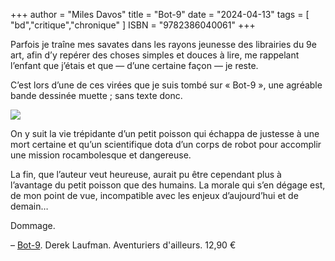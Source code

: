 +++
author = "Miles Davos"
title = "Bot-9"
date = "2024-04-13"
tags = [
    "bd","critique","chronique"
]
ISBN = "9782386040061"
+++

Parfois je traîne mes savates dans les rayons jeunesse des librairies du 9e art, afin d’y repérer des choses simples et douces à lire, me rappelant l’enfant que j’étais et que — d’une certaine façon — je reste.

C’est lors d’une de ces virées que je suis tombé sur « Bot-9 », une agréable bande dessinée muette ; sans texte donc.

![](/images/bot-9.jpeg)

On y suit la vie trépidante d’un petit poisson qui échappa de justesse à une mort certaine et qu’un scientifique dota d’un corps de robot pour accomplir une mission rocambolesque et dangereuse.

La fin, que l’auteur veut heureuse, aurait pu être cependant plus à l’avantage du petit poisson que des humains. La morale qui s’en dégage est, de mon point de vue, incompatible avec les enjeux d’aujourd’hui et de demain…

Dommage.

 –
 [Bot-9](https://www.aventuriers-dailleurs.fr/bd/les_aventuriers_d_ailleurs/bot-9/bot-9_-_histoire_complete/9782386040061). Derek Laufman. Aventuriers d'ailleurs. 12,90 €
